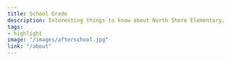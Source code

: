 ```yaml
---
title: School Grade
description: Interesting things to know about North Shore Elementary.
tags:
- highlight
image: "/images/afterschool.jpg"
link: "/about"
---
```

